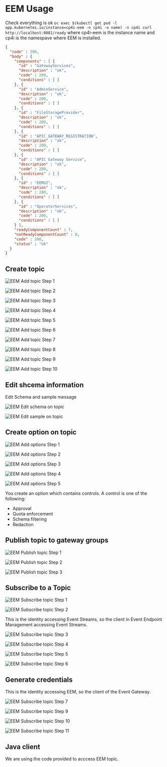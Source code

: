 # EEM Usage

Check everything is ok
`oc exec $(kubectl get pod -l app.kubernetes.io/instance=cp4i-eem -n cp4i -o name) -n cp4i curl http://localhost:8081/ready`
where cp4i-eem is the instance name and cp4i is the namespave where EEM is installed.

``` json
{
  "code" : 200,
  "body" : {
    "components" : [ {
      "id" : "GatewayServices",
      "description" : "ok",
      "code" : 200,
      "conditions" : [ ]
    }, {
      "id" : "AdminService",
      "description" : "ok",
      "code" : 200,
      "conditions" : [ ]
    }, {
      "id" : "FileStorageProvider",
      "description" : "ok",
      "code" : 200,
      "conditions" : [ ]
    }, {
      "id" : "APIC_GATEWAY_REGISTRATION",
      "description" : "ok",
      "code" : 200,
      "conditions" : [ ]
    }, {
      "id" : "APIC Gateway Service",
      "description" : "ok",
      "code" : 200,
      "conditions" : [ ]
    }, {
      "id" : "EEMUI",
      "description" : "ok",
      "code" : 200,
      "conditions" : [ ]
    }, {
      "id" : "OperatorServices",
      "description" : "ok",
      "code" : 200,
      "conditions" : [ ]
    } ],
    "readyComponentCount" : 7,
    "notReadyComponentCount" : 0,
    "code" : 200,
    "status" : "ok"
  }
}
```

## Create topic

![EEM Add topic Step 1](../images/eem_create_topic-s1.png "EEM Add topic Step 1")

![EEM Add topic Step 2](../images/eem_create_topic-s2.png "EEM Add topic Step 2")

![EEM Add topic Step 3](../images/eem_create_topic-s3.png "EEM Add topic Step 3")

![EEM Add topic Step 4](../images/eem_create_topic-s4.png "EEM Add topic Step 4")

![EEM Add topic Step 5](../images/eem_create_topic-s5.png "EEM Add topic Step 5")

![EEM Add topic Step 6](../images/eem_create_topic-s6.png "EEM Add topic Step 6")

![EEM Add topic Step 7](../images/eem_create_topic-s7.png "EEM Add topic Step 7")

![EEM Add topic Step 8](../images/eem_create_topic-s8.png "EEM Add topic Step 8")

![EEM Add topic Step 9](../images/eem_create_topic-s9.png "EEM Add topic Step 9")

![EEM Add topic Step 10](../images/eem_create_topic-s10.png "EEM Add topic Step 10")

## Edit shcema information

Edit Schema and sample message

![EEM Edit schema on topic](../images/eem_edit_schema.png "EEM Edit schema on topic")

![EEM Edit sample on topic](../images/eem_edit_sample.png "EEM Edit sample on topic")

## Create option on topic

![EEM Add options Step 1](../images/eem_edit_option-s1.png "EEM Add options Step 1")

![EEM Add options Step 2](../images/eem_edit_option-s1.png "EEM Add options Step 2")

![EEM Add options Step 3](../images/eem_edit_option-s1.png "EEM Add options Step 3")

![EEM Add options Step 4](../images/eem_edit_option-s1.png "EEM Add options Step 4")

![EEM Add options Step 5](../images/eem_edit_option-s1.png "EEM Add options Step 5")

You create an option which contains controls.
A control is one of the following:

* Approval
* Quota enforcement
* Schema filtering
* Redaction

## Publish topic to gateway groups

![EEM Publish topic Step 1](../images/eem_publish-s1.png "EEM Publish topic Step 1")

![EEM Publish topic Step 2](../images/eem_publish-s2.png "EEM Publish topic Step 2")

![EEM Publish topic Step 3](../images/eem_publish-s3.png "EEM Publish topic Step 3")

## Subscribe to a Topic

![EEM Subscribe topic Step 1](../images/eem_subscribe-s1.png "EEM Subscribe topic Step 1")

![EEM Subscribe topic Step 2](../images/eem_subscribe-s2.png "EEM Subscribe topic Step 2")

This is the identity accessing Event Streams, so the client in Event Endpoint Management accessing Event Streams.

![EEM Subscribe topic Step 3](../images/eem_subscribe-s3.png "EEM Subscribe topic Step 3")

![EEM Subscribe topic Step 4](../images/eem_subscribe-s4.png "EEM Subscribe topic Step 4")

![EEM Subscribe topic Step 5](../images/eem_subscribe-s5.png "EEM Subscribe topic Step 5")

![EEM Subscribe topic Step 6](../images/eem_subscribe-s6.png "EEM Subscribe topic Step 6")

## Generate credentials

This is the identity accessing EEM, so the client of the Event Gateway.

![EEM Subscribe topic Step 7](../images/eem_subscribe-s7.png "EEM Subscribe topic Step 7")

![EEM Subscribe topic Step 9](../images/eem_subscribe-s9.png "EEM Subscribe topic Step 9")

![EEM Subscribe topic Step 10](../images/eem_subscribe-s10.png "EEM Subscribe topic Step 10")

![EEM Subscribe topic Step 11](../images/eem_subscribe-s11.png "EEM Subscribe topic Step 11")

## Java client

We are using the code provided to acccess EEM topic.
